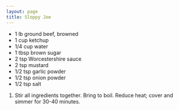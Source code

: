 ```yaml
---
layout: page
title: Sloppy Joe
---
```


+ 1 lb ground beef, browned
+ 1 cup ketchup
+ 1/4 cup water
+ 1 tbsp brown sugar
+ 2 tsp Worcestershire sauce
+ 2 tsp mustard
+ 1/2 tsp garlic powder
+ 1/2 tsp onion powder
+ 1/2 tsp salt

1. Stir all ingredients together. Bring to boil. Reduce heat; cover and simmer for 30-40 minutes.
